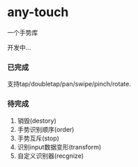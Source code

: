 # any-touch
一个手势库 

开发中...

### 已完成
支持tap/doubletap/pan/swipe/pinch/rotate.

### 待完成
1. 销毁(destory)
2. 手势识别顺序(order)
3. 手势互斥(stop)
4. 识别input数据变形(transform)
5. 自定义识别器(recgnize)
